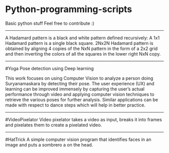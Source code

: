 # Python-programming-scripts

Basic python stuff
Feel free to contribute :)
_____________________________________________________________________________________________________________________________________________________
A Hadamard pattern is a black and white pattern defined recursively: A 1x1 Hadamard pattern is a single black square. 2Nx2N Hadamard pattern is obtained by aligning 4 copies of the NxN pattern in the form of a 2x2 grid and then inverting the colors of all the squares in the lower right NxN copy.
_____________________________________________________________________________________________________________________________________________________
#Yoga Pose detection using Deep learning

This work focuses on using Computer Vision to analyze a person doing Suryanamaskara by detecting their pose. The user experience (UX) and learning can be improved immensely by capturing the user’s actual performance through video and applying computer vision techniques to retrieve the various poses for further analysis. Similar applications can be made with respect to dance steps which will help in better practice.
_____________________________________________________________________________________________________________________________________________________
#VideoPixelator
Video pixelator takes a video as input, breaks it into frames and pixelates them to create a pixelated video.
_____________________________________________________________________________________________________________________________________________________
#HatTrick
A simple computer vision program that identifies faces in an image and puts a sombrero a on the head.
